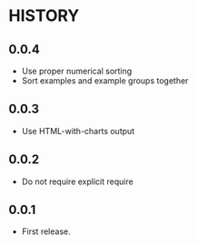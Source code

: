 # HISTORY

## 0.0.4

* Use proper numerical sorting
* Sort examples and example groups together

## 0.0.3

* Use HTML-with-charts output

## 0.0.2

* Do not require explicit require

## 0.0.1

* First release.
